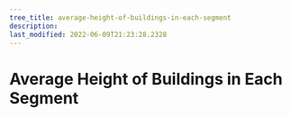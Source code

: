 ```yaml
---
tree_title: average-height-of-buildings-in-each-segment
description: 
last_modified: 2022-06-09T21:23:28.2328
---
```


# Average Height of Buildings in Each Segment
